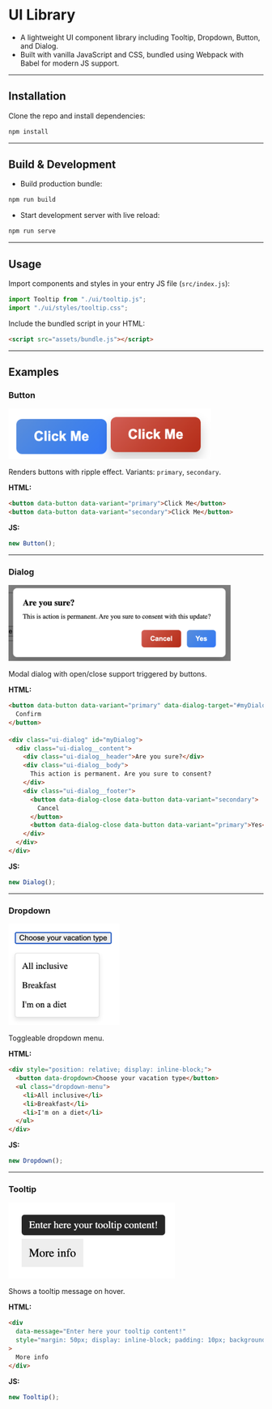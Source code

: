 # UI Library

- A lightweight UI component library including Tooltip, Dropdown, Button, and Dialog.
- Built with vanilla JavaScript and CSS, bundled using Webpack with Babel for modern JS support.

---

## Installation

Clone the repo and install dependencies:

```bash
npm install
```

---

## Build & Development

- Build production bundle:

```bash
npm run build
```

- Start development server with live reload:

```bash
npm run serve
```

---

## Usage

Import components and styles in your entry JS file (`src/index.js`):

```js
import Tooltip from "./ui/tooltip.js";
import "./ui/styles/tooltip.css";
```

Include the bundled script in your HTML:

```html
<script src="assets/bundle.js"></script>
```

---

## Examples

### Button

<img src="public/assets/button.png" height=100px />

Renders buttons with ripple effect. Variants: `primary`, `secondary`.

**HTML:**

```html
<button data-button data-variant="primary">Click Me</button>
<button data-button data-variant="secondary">Click Me</button>
```

**JS:**

```js
new Button();
```

---

### Dialog

<img src="public/assets/dialog.png" height=150px />

Modal dialog with open/close support triggered by buttons.

**HTML:**

```html
<button data-button data-variant="primary" data-dialog-target="#myDialog">
  Confirm
</button>

<div class="ui-dialog" id="myDialog">
  <div class="ui-dialog__content">
    <div class="ui-dialog__header">Are you sure?</div>
    <div class="ui-dialog__body">
      This action is permanent. Are you sure to consent?
    </div>
    <div class="ui-dialog__footer">
      <button data-dialog-close data-button data-variant="secondary">
        Cancel
      </button>
      <button data-dialog-close data-button data-variant="primary">Yes</button>
    </div>
  </div>
</div>
```

**JS:**

```js
new Dialog();
```

---

### Dropdown

<img src="public/assets/dropdown.png" height=200px />

Toggleable dropdown menu.

**HTML:**

```html
<div style="position: relative; display: inline-block;">
  <button data-dropdown>Choose your vacation type</button>
  <ul class="dropdown-menu">
    <li>All inclusive</li>
    <li>Breakfast</li>
    <li>I'm on a diet</li>
  </ul>
</div>
```

**JS:**

```js
new Dropdown();
```

---

### Tooltip

<img src="public/assets/tooltip.png" height=150px />

Shows a tooltip message on hover.

**HTML:**

```html
<div
  data-message="Enter here your tooltip content!"
  style="margin: 50px; display: inline-block; padding: 10px; background: #eee;"
>
  More info
</div>
```

**JS:**

```js
new Tooltip();
```
